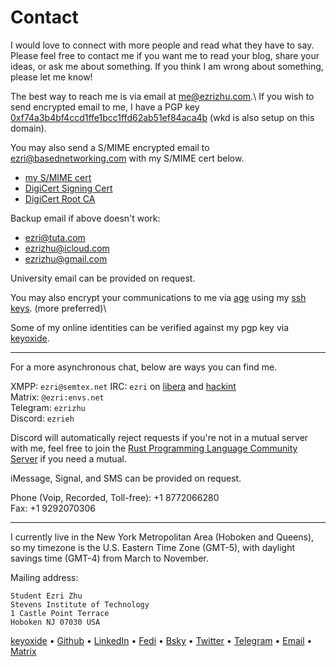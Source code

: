 # Contact

I would love to connect with more people and read what they have to say. Please
feel free to contact me if you want me to read your blog, share your ideas, or
ask me about something. If you think I am wrong about something, please let me
know!

The best way to reach me is via email at
[me@ezrizhu.com](mailto:me@ezrizhu.com).\ If you wish to send encrypted email to
me, I have a PGP key
[0xf74a3b4bf4ccd1ffe1bcc1ffd62ab51ef84aca4b](/files/publickey.asc) (wkd is also
setup on this domain).

You may also send a S/MIME encrypted email to
[ezri@basednetworking.com](mailto:ezri@basednetworking.com) with my S/MIME cert
below.

* [my S/MIME cert](/files/ezri_zhu.crt)
* [DigiCert Signing Cert](/files/DigiCertCA.crt)
* [DigiCert Root CA](/files/TrustedRoot.crt)

Backup email if above doesn't work:

* [ezri@tuta.com](mailto:ezri@tuta.com)
* [ezrizhu@icloud.com](mailto:ezrizhu@icloud.com)
* [ezrizhu@gmail.com](mailto:ezrizhu@gmail.com)

University email can be provided on request.

You may also encrypt your communications to me via
[age](https://age-encryption.org) using my [ssh keys](https://ezri.pub).
(more preferred)\

Some of my online identities can be verified against my pgp key via
[keyoxide](https://keyoxide.org/wkd/me@ezrizhu.com).

---

For a more asynchronous chat, below are ways you can find me.

XMPP: `ezri@semtex.net`
IRC: `ezri` on [libera](https://libera.chat/) and [hackint](https://www.hackint.org/)\
Matrix: `@ezri:envs.net`\
Telegram: `ezrizhu`\
Discord: `ezrieh`

Discord will automatically reject requests if you're not in a mutual server with
me, feel free to join the [Rust Programming Language Community
Server](https://discord.gg/rust-lang-community) if you need a mutual.

iMessage, Signal, and SMS can be provided on request.

Phone (Voip, Recorded, Toll-free): +1 8772066280\
Fax: +1 9292070306

---

I currently live in the New York Metropolitan Area (Hoboken and Queens), so my
timezone is the U.S. Eastern Time Zone (GMT-5), with daylight savings time
(GMT-4) from March to November.

Mailing address:

```plain
Student Ezri Zhu
Stevens Institute of Technology
1 Castle Point Terrace
Hoboken NJ 07030 USA
```

[keyoxide](https://keyoxide.org/wkd/me@ezrizhu.com) •
[Github](https://github.com/ezrizhu) •
[LinkedIn](https://linkedin.com/in/ezrizhu) •
[Fedi](https://sleepless.cafe/ezri) •
[Bsky](https://bsky.app/profile/ezrizhu.com) •
[Twitter](https://twitter.com/ezrizhu) •
[Telegram](https://t.me/ezrizhu) •
[Email](mailto:me@ezrizhu.com) •
[Matrix](https://matrix.to/#/@ezri:envs.net)
